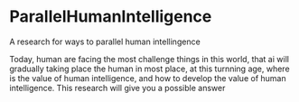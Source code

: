 # ParallelHumanIntelligence
A research for ways to parallel human intellingence

Today, human are facing the most challenge things in this world, that ai will gradually taking place the human in most place, at this turnning age, 
where is the value of human intelligence, and how to develop the value of human intelligence.
This research will give you a possible answer
